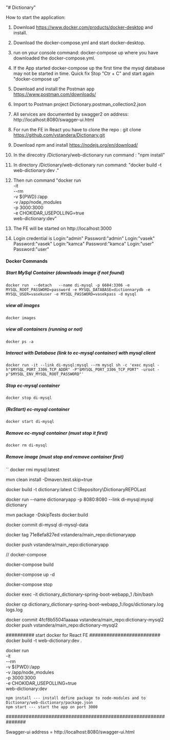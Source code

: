 "# Dictionary" 

How to start the application:

1. Download https://www.docker.com/products/docker-desktop and install.
2. Download the docker-compose.yml and start docker-desktop.
3. run on your console command: docker-compose up
where you have downloaded the docker-compose.yml.
4. If the App started docker-compose up the first time the mysql database may not be started in time. Quick fix 
Stop "Ctr + C" and start again "docker-compose up"
5. Download and install the Postman app https://www.postman.com/downloads/
6. Import to Postman project Dictionary.postman_collection2.json
7. All services are documented by swagger2 on address: http://localhost:8080/swagger-ui.html

8. For run the FE in React you have to clone the repo : git clone https://github.com/vstandera/Dictionary.git
9. Download npm and install https://nodejs.org/en/download/
10. In the direcotry /Dictionary/web-dictionary run command : "npm install"
11. In directory /Dictionary/web-dictionary run command: "docker build -t web-dictionary:dev ."
12. Then run command "docker run \
                          -it \
                          --rm \
                          -v ${PWD}:/app \
                          -v /app/node_modules \
                          -p 3000:3000 \
                          -e CHOKIDAR_USEPOLLING=true \
                          web-dictionary:dev"
13. The FE will be started on http://localhost:3000
14. Login credential is 
Login:"admin" Password:"admin"
Login:"vasek" Password:"vasek"
Login:"kamca" Password:"kamca"
Login:"user" Password:"user"

#### Docker Commands
##### Start MySql Container (downloads image if not found)
``
docker run  --detach   --name di-mysql -p 6604:3306 -e MYSQL_ROOT_PASSWORD=password -e MYSQL_DATABASE=dictionnarydb -e MYSQL_USER=vasekuser -e MYSQL_PASSWORD=vasekpass -d mysql
``

##### view all images
``
docker images
``

##### view all containers (running or not)
``
docker ps -a
``
##### Interact with Database (link to ec-mysql container) with mysql client
``
docker run -it --link di-mysql:mysql --rm mysql sh -c 'exec mysql -h"$MYSQL_PORT_3306_TCP_ADDR" -P"$MYSQL_PORT_3306_TCP_PORT" -uroot -p"$MYSQL_ENV_MYSQL_ROOT_PASSWORD"'
``
##### Stop ec-mysql container
``
docker stop di-mysql
``
##### (ReStart) ec-mysql container
``
docker start di-mysql
``
##### Remove ec-mysql container (must stop it first)
``
docker rm di-mysql
``
##### Remove image (must stop and remove container first)
``
docker rmi mysql:latest


mvn clean install -Dmaven.test.skip=true

docker build -t dictionary:latest C:\Repository\DictionaryREPOLast

docker run --name dictionaryapp -p 8080:8080 --link di-mysql:mysql dictionary

mvn package -DskipTests docker:build 

docker commit di-mysql di-mysql-data   

docker tag 71e8efa827ed vstandera/main_repo:dictionaryapp

docker push vstandera/main_repo:dictionaryapp

// docker-compose
 
docker-compose build

docker-compose up -d

docker-compose stop

docker exec -it dictionary_dictionary-spring-boot-webapp_1  /bin/bash

docker cp dictionary_dictionary-spring-boot-webapp_1:/logs/dictionary.log logs.log

docker commit 4fcf8b55041aaaaa vstandera/main_repo:dictionary-mysql2
docker push vstandera/main_repo:dictionary-mysql2


########## start docker for React FE #########################
docker build -t web-dictionary:dev .

docker run \
    -it \
    --rm \
    -v ${PWD}:/app \
    -v /app/node_modules \
    -p 3000:3000 \
    -e CHOKIDAR_USEPOLLING=true \
    web-dictionary:dev
    
    
    npm install --- install define package to node-modules and to Dictionary/web-dictionary/package.json
    npm start --- start the app on port 3000
############################################################### 

Swagger-ui
address = http://localhost:8080/swagger-ui.html